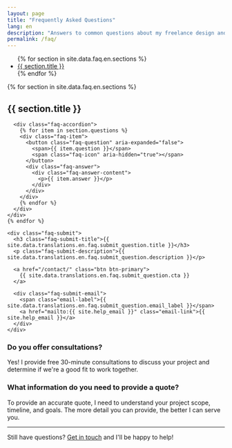 ```yaml
---
layout: page
title: "Frequently Asked Questions"
lang: en
description: "Answers to common questions about my freelance design and development services."
permalink: /faq/
---
```


<div class="faq-container">
  <div class="faq-sidebar">
    <nav class="faq-navigation">
      <ul>
        {% for section in site.data.faq.en.sections %}
        <li>
          <a href="#{{ section.id }}">{{ section.title }}</a>
        </li>
        {% endfor %}
      </ul>
    </nav>
  </div>

  <div class="faq-content">
    {% for section in site.data.faq.en.sections %}
    <div class="faq-section" id="{{ section.id }}">
      <h2 class="faq-section-title">{{ section.title }}</h2>
      
      <div class="faq-accordion">
        {% for item in section.questions %}
        <div class="faq-item">
          <button class="faq-question" aria-expanded="false">
            <span>{{ item.question }}</span>
            <span class="faq-icon" aria-hidden="true"></span>
          </button>
          <div class="faq-answer">
            <div class="faq-answer-content">
              <p>{{ item.answer }}</p>
            </div>
          </div>
        </div>
        {% endfor %}
      </div>
    </div>
    {% endfor %}

    <div class="faq-submit">
      <h3 class="faq-submit-title">{{ site.data.translations.en.faq.submit_question.title }}</h3>
      <p class="faq-submit-description">{{ site.data.translations.en.faq.submit_question.description }}</p>

      <a href="/contact/" class="btn btn-primary">
        {{ site.data.translations.en.faq.submit_question.cta }}
      </a>

      <div class="faq-submit-email">
        <span class="email-label">{{ site.data.translations.en.faq.submit_question.email_label }}</span>
        <a href="mailto:{{ site.help_email }}" class="email-link">{{ site.help_email }}</a>
      </div>
    </div>

  </div>
</div>

### Do you offer consultations?

Yes! I provide free 30-minute consultations to discuss your project and determine if we're a good fit to work together.

### What information do you need to provide a quote?

To provide an accurate quote, I need to understand your project scope, timeline, and goals. The more detail you can provide, the better I can serve you.

---

Still have questions? [Get in touch](/contacts) and I'll be happy to help!
